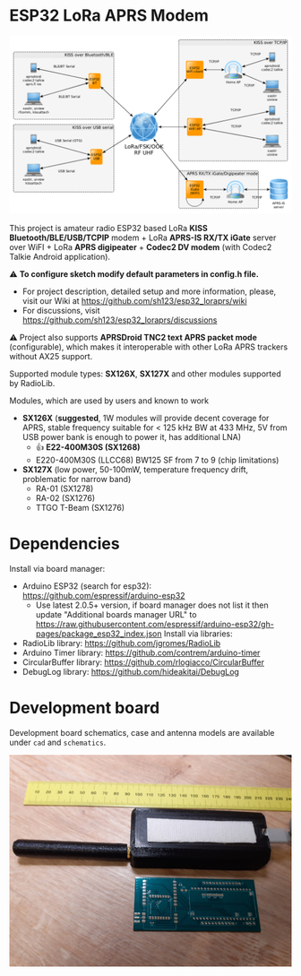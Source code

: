 # ESP32 LoRa APRS Modem 
![Modes of operation](images/diagram.png)

This project is amateur radio ESP32 based LoRa **KISS Bluetooth/BLE/USB/TCPIP** modem + LoRa **APRS-IS RX/TX iGate** server over WiFI + LoRa **APRS digipeater** + **Codec2 DV modem** (with Codec2 Talkie Android application). 

&#x26A0; **To configure sketch modify default parameters in config.h file.**

- For project description, detailed setup and more information, please, visit our Wiki at https://github.com/sh123/esp32_loraprs/wiki
- For discussions, visit https://github.com/sh123/esp32_loraprs/discussions

&#x26A0; Project also supports **APRSDroid TNC2 text APRS packet mode** (configurable), which makes it interoperable with other LoRa APRS trackers without AX25 support.

Supported module types: **SX126X**, **SX127X** and other modules supported by RadioLib.

Modules, which are used by users and known to work
- **SX126X** (**suggested**, 1W modules will provide decent coverage for APRS, stable frequency suitable for < 125 kHz BW at 433 MHz, 5V from USB power bank is enough to power it, has additional LNA)
  - &#128077; **E22-400M30S (SX1268)**
  - E220-400M30S (LLCC68) BW125 SF from 7 to 9 (chip limitations)
- **SX127X** (low power, 50-100mW, temperature frequency drift, problematic for narrow band)
  - RA-01 (SX1278)
  - RA-02 (SX1276)
  - TTGO T-Beam (SX1276)

# Dependencies
Install via board manager:
- Arduino ESP32 (search for esp32): https://github.com/espressif/arduino-esp32
  - Use latest 2.0.5+ version, if board manager does not list it then update "Additional boards manager URL" to https://raw.githubusercontent.com/espressif/arduino-esp32/gh-pages/package_esp32_index.json 
Install via libraries:
- RadioLib library: https://github.com/jgromes/RadioLib
- Arduino Timer library: https://github.com/contrem/arduino-timer
- CircularBuffer library: https://github.com/rlogiacco/CircularBuffer
- DebugLog library: https://github.com/hideakitai/DebugLog

# Development board
Development board schematics, case and antenna models are available under `cad` and `schematics`.

![Modes of operation](images/device.png)
